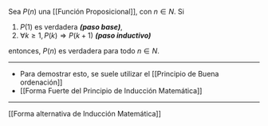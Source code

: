 Sea $P(n)$ una [[Función Proposicional]], con $n∈N$. Si

1. $P(1)$ es verdadera ***(paso base)***,  
2. $∀k ≥ 1, P(k) ⇒ P(k + 1)$ ***(paso inductivo)***

entonces, $P(n)$ es verdadera para todo $n ∈ N$.
***
- Para demostrar esto, se suele utilizar el [[Principio de Buena ordenación]]
- [[Forma Fuerte del Principio de Inducción Matemática]]
***
[[Forma alternativa de Inducción Matemática]]

